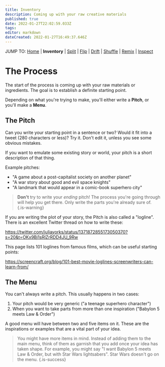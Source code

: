```yaml
---
title: Inventory
description: Coming up with your raw creative materials
published: true
date: 2022-01-27T22:02:59.033Z
tags: 
editor: markdown
dateCreated: 2022-01-27T16:49:37.646Z
---
```


JUMP TO: [Home](/cct) | **Inventory** | [Split](/cct/split) | [Flip](/cct/flip) | [Drift](/cct/drift) | [Shuffle](/cct/shuffle) | [Remix](/cct/remix) | [Inspect](/cct/inspect)

# The Process

The start of the process is coming up with your raw materials or ingredients. The goal is to establish a definite starting point.

Depending on what you're trying to make, you'll either write a **Pitch**, or you'll make a **Menu**.

## The Pitch

Can you write your starting point in a sentence or two? Would it fit into a tweet (280 characters or less)? Try it. Don't edit it, unless you see some obvious mistakes.

If you want to emulate some existing story or world, your pitch is a short description of that thing.

Example pitches:

* "A game about a post-capitalist society on another planet"
* "A war story about good and evil space knights"
* "A landmark that would appear in a comic-book superhero city"

> **Don't** try to write your _ending_ pitch! The process you're going through will help you get there. Only write the parts you're already sure of.
{.is-warning}

If you are writing the plot of your story, the Pitch is also called a "logline". There is an excellent Twitter thread on how to write these:

https://twitter.com/juliayorks/status/1371872855173050370?s=20&t=OKx9Bj1sRlZrRDD4JU_9Rw

This page lists 101 loglines from famous films, which can be useful starting points:

https://screencraft.org/blog/101-best-movie-loglines-screenwriters-can-learn-from/

## The Menu

You can't always write a pitch. This usually happens in two cases:

1. Your pitch would be very generic ("a teenage superhero character")
2. When you want to take parts from more than one inspiration ("Babylon 5 meets Law & Order")

A good menu will have between two and five items on it. These are the inspirations or examples that are a vital part of your idea.

> You might have more items in mind. Instead of adding them to the main menu, think of them as garnish that you add once your idea has taken shape. For example, you might say "I want Babylon 5 meets Law & Order, but with Star Wars lightsabers". Star Wars doesn't go on the menu.
{.is-success}